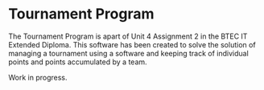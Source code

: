 <h1>Tournament Program</h1>
The Tournament Program is apart of Unit 4 Assignment 2 in the BTEC IT Extended Diploma. This software has been created to solve the solution of managing a tournament using a software and keeping track of individual points and points accumulated by a team.

Work in progress.